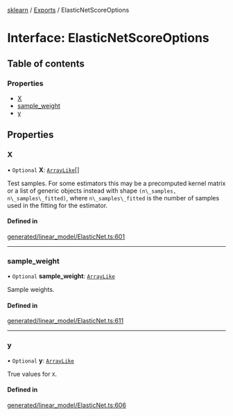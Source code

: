 [sklearn](../readme.md) / [Exports](../modules.md) / ElasticNetScoreOptions

# Interface: ElasticNetScoreOptions

## Table of contents

### Properties

- [X](ElasticNetScoreOptions.md#x)
- [sample\_weight](ElasticNetScoreOptions.md#sample_weight)
- [y](ElasticNetScoreOptions.md#y)

## Properties

### X

• `Optional` **X**: [`ArrayLike`](../modules.md#arraylike)[]

Test samples. For some estimators this may be a precomputed kernel matrix or a list of generic objects instead with shape `(n\_samples, n\_samples\_fitted)`, where `n\_samples\_fitted` is the number of samples used in the fitting for the estimator.

#### Defined in

[generated/linear_model/ElasticNet.ts:601](https://github.com/transitive-bullshit/scikit-learn-ts/blob/367336a/packages/sklearn/src/generated/linear_model/ElasticNet.ts#L601)

___

### sample\_weight

• `Optional` **sample\_weight**: [`ArrayLike`](../modules.md#arraylike)

Sample weights.

#### Defined in

[generated/linear_model/ElasticNet.ts:611](https://github.com/transitive-bullshit/scikit-learn-ts/blob/367336a/packages/sklearn/src/generated/linear_model/ElasticNet.ts#L611)

___

### y

• `Optional` **y**: [`ArrayLike`](../modules.md#arraylike)

True values for `X`.

#### Defined in

[generated/linear_model/ElasticNet.ts:606](https://github.com/transitive-bullshit/scikit-learn-ts/blob/367336a/packages/sklearn/src/generated/linear_model/ElasticNet.ts#L606)
